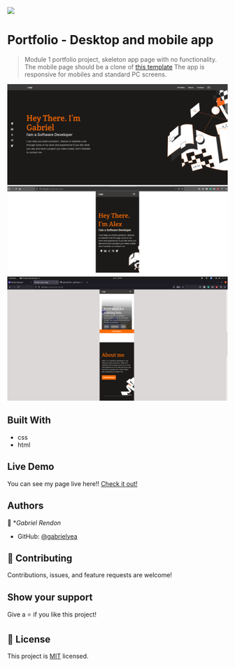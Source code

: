 ![](https://img.shields.io/badge/Microverse-blueviolet)

# Portfolio - Desktop and mobile app

> Module 1 portfolio project, skeleton app page with no functionality.
> The mobile page should be a clone of [this template](https://www.figma.com/file/l7SqJ3ZfkAKih9sFxvWSR4/Microverse-Student-Project-1?node-id=48%3A27)
> The app is responsive for mobiles and standard PC screens.

![screenshot](./desktop-screenshot.png)
![screenshot](./skeleton-app.png)
![screenshot](./screenshot-2.png)


<!--Additional description about the project and its features.-->

## Built With
- css
- html

## Live Demo
You can see my page live here!!
[Check it out!](https://gabrielyea.github.io/module1-portfolio-setup/)


<!--## Getting Started

**This is an example of how you may give instructions on setting up your project locally.**
**Modify this file to match your project, remove sections that don't apply. For example: delete the testing section if the currect project doesn't require testing.**


To get a local copy up and running follow these simple example steps.

### Prerequisites

### Setup

### Install

### Usage

### Run tests

### Deployment-->



## Authors

👤 **Gabriel Rendon*

- GitHub: [@gabrielyea](https://github.com/gabrielyea)


## 🤝 Contributing

Contributions, issues, and feature requests are welcome!

<!--Feel free to check the [issues page](../../issues/).-->

## Show your support

Give a ⭐️ if you like this project!

<!--## Acknowledgments-->


## 📝 License

This project is [MIT](./MIT.md) licensed.
